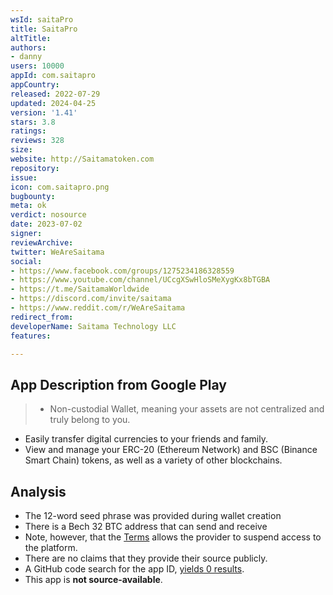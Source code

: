 ```yaml
---
wsId: saitaPro
title: SaitaPro
altTitle: 
authors:
- danny
users: 10000
appId: com.saitapro
appCountry: 
released: 2022-07-29
updated: 2024-04-25
version: '1.41'
stars: 3.8
ratings: 
reviews: 328
size: 
website: http://Saitamatoken.com
repository: 
issue: 
icon: com.saitapro.png
bugbounty: 
meta: ok
verdict: nosource
date: 2023-07-02
signer: 
reviewArchive: 
twitter: WeAreSaitama
social:
- https://www.facebook.com/groups/1275234186328559
- https://www.youtube.com/channel/UCcgXSwHloSMeXygKx8bTGBA
- https://t.me/SaitamaWorldwide
- https://discord.com/invite/saitama
- https://www.reddit.com/r/WeAreSaitama
redirect_from: 
developerName: Saitama Technology LLC
features: 

---
```


## App Description from Google Play

> - Non-custodial Wallet, meaning your assets are not centralized and truly belong to you.
- Easily transfer digital currencies to your friends and family.
- View and manage your ERC-20 (Ethereum Network) and BSC (Binance Smart Chain) tokens, as well as a variety of other blockchains.

## Analysis

- The 12-word seed phrase was provided during wallet creation
- There is a Bech 32 BTC address that can send and receive
- Note, however, that the [Terms](https://saitamatoken.com/user-agreement) allows the provider to suspend access to the platform.
- There are no claims that they provide their source publicly.
- A GitHub code search for the app ID, [yields 0 results](https://github.com/search?q=com.saitapro&type=code).
- This app is **not source-available**.
